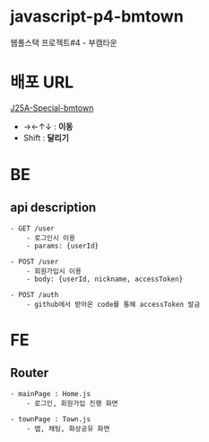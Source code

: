 # javascript-p4-bmtown

웹풀스택 프로젝트#4 - 부캠타운

# 배포 URL

[J25A-Special-bmtown](https://bmtown-j25a.tk)

- →←↑↓ : **이동**
- Shift : **달리기**


# BE

## api description

    - GET /user
        - 로그인시 이용
        - params: {userId}

    - POST /user
        - 회원가입시 이용
        - body: {userId, nickname, accessToken}

    - POST /auth
        - github에서 받아온 code를 통해 accessToken 발금

# FE

## Router

    - mainPage : Home.js
        - 로그인, 회원가입 진행 화면

    - townPage : Town.js
        - 맵, 채팅, 화상공유 화면
       
